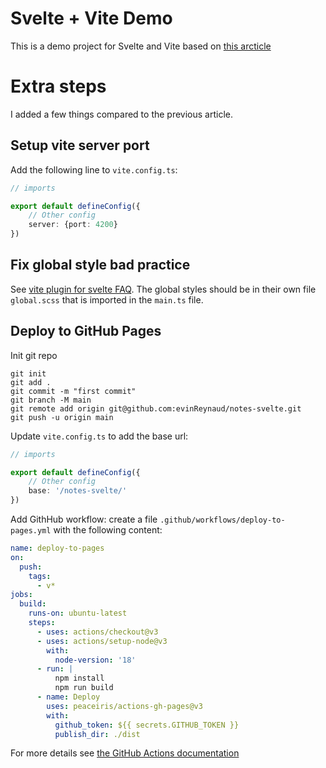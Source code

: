 # Svelte + Vite Demo
This is a demo project for Svelte and Vite based on [this arcticle](https://medium.com/the-web-tub/making-a-simple-note-app-using-svelte-and-vite-27edfa91a591)

# Extra steps
I added a few things compared to the previous article.

## Setup vite server port
Add the following line to `vite.config.ts`:
```typescript
// imports

export default defineConfig({
    // Other config
    server: {port: 4200}
})
```

## Fix global style bad practice
See [vite plugin for svelte FAQ](https://github.com/sveltejs/vite-plugin-svelte/blob/main/docs/faq.md#where-should-i-put-my-global-styles).
The global styles should be in their own file `global.scss` that is imported in the `main.ts` file.

## Deploy to GitHub Pages
Init git repo
```shell
git init
git add .
git commit -m "first commit"
git branch -M main
git remote add origin git@github.com:evinReynaud/notes-svelte.git
git push -u origin main
```

Update `vite.config.ts` to add the base url:
```typescript
// imports

export default defineConfig({
    // Other config
    base: '/notes-svelte/'
})
```

Add GithHub workflow: create a file `.github/workflows/deploy-to-pages.yml` with the following content:
```yaml
name: deploy-to-pages
on:
  push:
    tags:
      - v*
jobs:
  build:
    runs-on: ubuntu-latest
    steps:
      - uses: actions/checkout@v3
      - uses: actions/setup-node@v3
        with:
          node-version: '18'
      - run: |
          npm install
          npm run build
      - name: Deploy
        uses: peaceiris/actions-gh-pages@v3
        with:
          github_token: ${{ secrets.GITHUB_TOKEN }}
          publish_dir: ./dist
```
For more details see [the GitHub Actions documentation](https://docs.github.com/en/actions)
